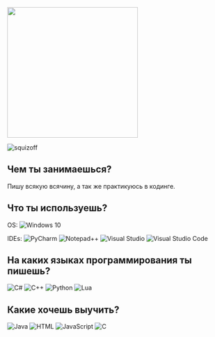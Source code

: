 <img src="https://c.tenor.com/mFX0gzBmX68AAAAC/tenor.gif" width="300">

<p align="left"> <img src="https://komarev.com/ghpvc/?username=squizoff&label=Profile%20views&color=0e75b6&style=flat" alt="squizoff" /> </p>

## Чем ты занимаешься?
Пишу всякую всячину, а так же практикуюсь в кодинге.

## Что ты используешь?
OS: ![Windows 10](https://img.shields.io/badge/Windows%2010-0078D6?logo=windows10&logoColor=fff)

IDEs: ![PyCharm](https://img.shields.io/badge/PyCharm-143?logo=pycharm&logoColor=black&color=black&labelColor=green) ![Notepad++](https://img.shields.io/badge/Notepad++-90E59A.svg?&logo=notepad%2b%2b&logoColor=black) ![Visual Studio](https://img.shields.io/badge/Visual%20Studio-5C2D91.svg?&logo=visual-studio&logoColor=white) ![Visual Studio Code](https://img.shields.io/badge/Visual%20Studio%20Code-0078d7.svg?logo=visual-studio-code&logoColor=white)

## На каких языках программирования ты пишешь?
![C#](https://img.shields.io/badge/C%23-lime?logo=csharp&logoColor=white) ![C++](https://img.shields.io/badge/C%2B%2B-blue?logo=c%2B%2B&logoColor=white) ![Python](https://img.shields.io/badge/Python-3776AB?logo=python&logoColor=fff) ![Lua](https://img.shields.io/badge/Lua-%232C2D72.svg?logo=lua&logoColor=white)

## Какие хочешь выучить?
![Java](https://img.shields.io/badge/Java-%23ED8B00.svg?logo=openjdk&logoColor=white) ![HTML](https://img.shields.io/badge/HTML-%23E34F26.svg?logo=html5&logoColor=white) ![JavaScript](https://img.shields.io/badge/JavaScript-F7DF1E?logo=javascript&logoColor=000) ![C](https://img.shields.io/badge/C-00599C?logo=c&logoColor=white)
